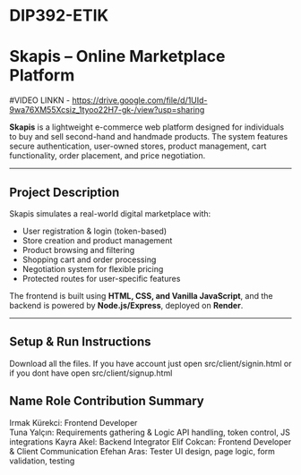 # DIP392-ETIK
# Skapis – Online Marketplace Platform
#VIDEO LINKN - https://drive.google.com/file/d/1UId-9wa76XM55Xcsiz_1tyoo22H7-gk-/view?usp=sharing

**Skapis** is a lightweight e-commerce web platform designed for individuals to buy and sell second-hand and handmade products. The system features secure authentication, user-owned stores, product management, cart functionality, order placement, and price negotiation.

---

## Project Description

Skapis simulates a real-world digital marketplace with:
-  User registration & login (token-based)
-  Store creation and product management
-  Product browsing and filtering
-  Shopping cart and order processing
-  Negotiation system for flexible pricing
-  Protected routes for user-specific features

The frontend is built using **HTML, CSS, and Vanilla JavaScript**, and the backend is powered by **Node.js/Express**, deployed on **Render**.

---

##  Setup & Run Instructions
Download all the files. If you have account just open src/client/signin.html or if you dont have open src/client/signup.html 

## Name	Role	Contribution Summary
Irmak Kürekci:	Frontend Developer  
Tuna Yalçın:	 Requirements gathering & Logic	API handling, token control, JS integrations
Kayra Akel: Backend Integrator
Elif Cokcan: Frontend Developer & Client Communication
Efehan Aras: Tester	UI design, page logic, form validation, testing
